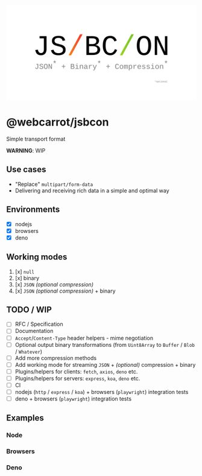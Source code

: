 ![@webcarrot/jsbcon - Simple transport format](https://github.com/webcarrot/jsbcon/raw/main/js-bc-on.png?raw=true&sanitize=true)

# @webcarrot/jsbcon

Simple transport format

**WARNING**: WIP

## Use cases

- "Replace" `multipart/form-data`
- Delivering and receiving rich data in a simple and optimal way
 
## Environments

- [x] nodejs
- [x] browsers
- [x] deno

## Working modes

1. [x] `null`
2. [x] binary
3. [x] `JSON` _(optional compression)_
4. [x] `JSON` _(optional compression)_ + binary

## TODO / WIP

- [ ] RFC / Specification
- [ ] Documentation
- [ ] `Accept`/`Content-Type` header helpers - mime negotiation
- [ ] Optional output binary transformations (from `Uint8Array` to `Buffer` / `Blob` / `Whatever`)
- [ ] Add more compression methods
- [ ] Add working mode for streaming `JSON` + _(optional)_ compression + binary 
- [ ] Plugins/helpers for clients: `fetch`, `axios`, `deno` etc.
- [ ] Plugins/helpers for servers: `express`, `koa`, `deno` etc.
- [ ] CI
- [ ] nodejs (`http` / `express` / `koa`) + browsers (`playwright`) integration tests
- [ ] deno + browsers (`playwright`) integration tests

## Examples

### Node

### Browsers

### Deno